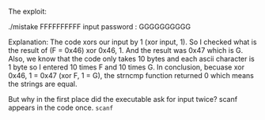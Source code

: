 The exploit:

./mistake
FFFFFFFFFF
input password : GGGGGGGGGG

Explanation:
The code xors our input by 1 (xor input, 1).
So I checked what is the result of (F = 0x46) xor 0x46, 1. And the result was 0x47 which is G.
Also, we know that the code only takes 10 bytes and each ascii character is 1 byte so I entered 10 times F and 10 times G.
In conclusion, becuase xor 0x46, 1 = 0x47 (xor F, 1 = G), the strncmp function returned 0 which means the strings are equal.

But why in the first place did the executable ask for input twice? scanf appears in the code once.
`scanf`
